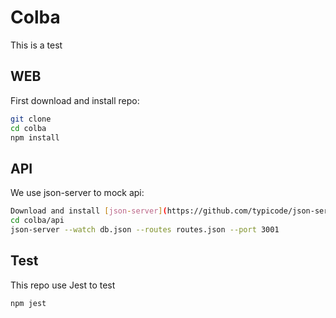 # Colba

This is a test

## WEB

First download and install repo:

```sh
git clone
cd colba
npm install
```

## API

We use json-server to mock api:

```sh
Download and install [json-server](https://github.com/typicode/json-server)
cd colba/api
json-server --watch db.json --routes routes.json --port 3001
```

## Test

This repo use Jest to test

```sh
npm jest
```
